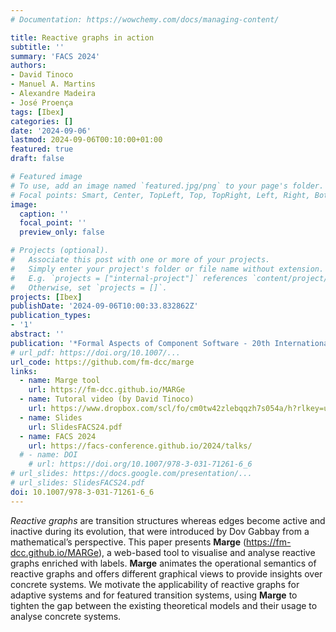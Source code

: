 ```yaml
---
# Documentation: https://wowchemy.com/docs/managing-content/

title: Reactive graphs in action
subtitle: ''
summary: 'FACS 2024'
authors:
- David Tinoco
- Manuel A. Martins
- Alexandre Madeira
- José Proença
tags: [Ibex]
categories: []
date: '2024-09-06'
lastmod: 2024-09-06T00:10:00+01:00
featured: true
draft: false

# Featured image
# To use, add an image named `featured.jpg/png` to your page's folder.
# Focal points: Smart, Center, TopLeft, Top, TopRight, Left, Right, BottomLeft, Bottom, BottomRight.
image:
  caption: ''
  focal_point: ''
  preview_only: false

# Projects (optional).
#   Associate this post with one or more of your projects.
#   Simply enter your project's folder or file name without extension.
#   E.g. `projects = ["internal-project"]` references `content/project/deep-learning/index.md`.
#   Otherwise, set `projects = []`.
projects: [Ibex]
publishDate: '2024-09-06T10:00:33.832862Z'
publication_types:
- '1'
abstract: ''
publication: '*Formal Aspects of Component Software - 20th International Conference, FACS 2024, Milan, Italy, September 9-10, 2024, Revised Selected Papers*'
# url_pdf: https://doi.org/10.1007/...
url_code: https://github.com/fm-dcc/marge
links:
  - name: Marge tool
    url: https://fm-dcc.github.io/MARGe
  - name: Tutoral video (by David Tinoco)
    url: https://www.dropbox.com/scl/fo/cm0tw42zlebqqzh7s054a/h?rlkey=urd0z5ern6akgkc3l8dqq8l7c&e=1&st=iu6c3xs5&dl=0
  - name: Slides
    url: SlidesFACS24.pdf
  - name: FACS 2024
    url: https://facs-conference.github.io/2024/talks/
  # - name: DOI
    # url: https://doi.org/10.1007/978-3-031-71261-6_6
# url_slides: https://docs.google.com/presentation/...
# url_slides: SlidesFACS24.pdf
doi: 10.1007/978-3-031-71261-6_6
---
```


_Reactive graphs_ are transition structures whereas edges become active and inactive during its evolution, that were introduced by Dov Gabbay from a mathematical’s perspective. This paper presents __Marge__ (https://fm-dcc.github.io/MARGe), a web-based tool to visualise and analyse reactive graphs enriched with labels. __Marge__ animates the operational semantics of reactive graphs and offers different graphical views to provide insights over concrete systems. We motivate the applicability of reactive graphs for adaptive systems and for featured transition systems, using __Marge__ to tighten the gap between the existing theoretical models and their usage to analyse concrete systems.